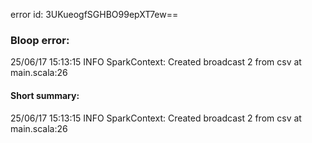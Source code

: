 error id: 3UKueogfSGHBO99epXT7ew==
### Bloop error:

25/06/17 15:13:15 INFO SparkContext: Created broadcast 2 from csv at main.scala:26
#### Short summary: 

25/06/17 15:13:15 INFO SparkContext: Created broadcast 2 from csv at main.scala:26